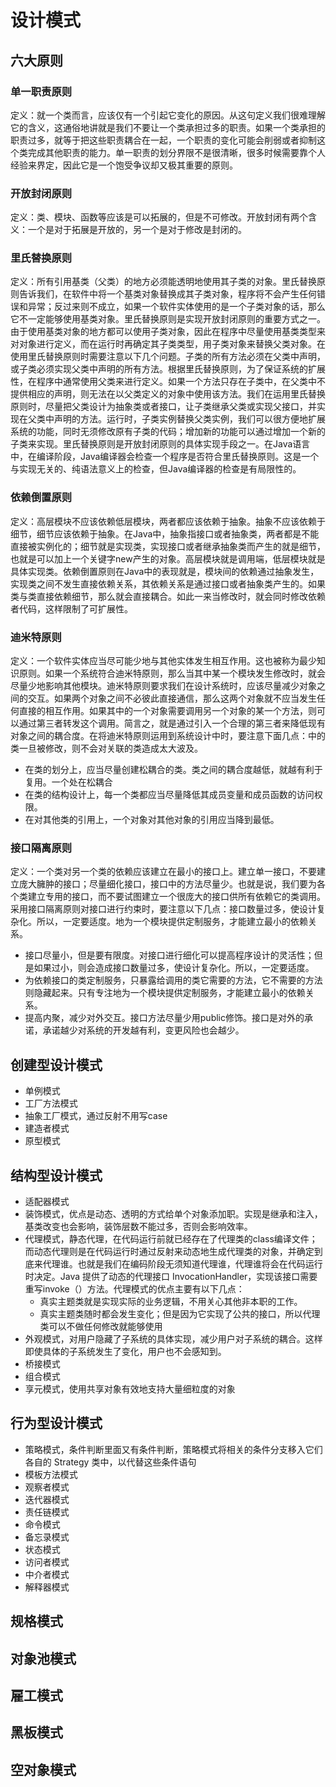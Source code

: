 # 设计模式
## 六大原则
### 单一职责原则 
定义：就一个类而言，应该仅有一个引起它变化的原因。从这句定义我们很难理解它的含义，这通俗地讲就是我们不要让一个类承担过多的职责。如果一个类承担的职责过多，就等于把这些职责耦合在一起，一个职责的变化可能会削弱或者抑制这个类完成其他职责的能力。单一职责的划分界限不是很清晰，很多时候需要靠个人经验来界定，因此它是一个饱受争议却又极其重要的原则。
### 开放封闭原则 
定义：类、模块、函数等应该是可以拓展的，但是不可修改。开放封闭有两个含义：一个是对于拓展是开放的，另一个是对于修改是封闭的。
### 里氏替换原则 
定义：所有引用基类（父类）的地方必须能透明地使用其子类的对象。里氏替换原则告诉我们，在软件中将一个基类对象替换成其子类对象，程序将不会产生任何错误和异常；反过来则不成立，如果一个软件实体使用的是一个子类对象的话，那么它不一定能够使用基类对象。里氏替换原则是实现开放封闭原则的重要方式之一。由于使用基类对象的地方都可以使用子类对象，因此在程序中尽量使用基类类型来对对象进行定义，而在运行时再确定其子类类型，用子类对象来替换父类对象。在使用里氏替换原则时需要注意以下几个问题。子类的所有方法必须在父类中声明，或子类必须实现父类中声明的所有方法。根据里氏替换原则，为了保证系统的扩展性，在程序中通常使用父类来进行定义。如果一个方法只存在子类中，在父类中不提供相应的声明，则无法在以父类定义的对象中使用该方法。我们在运用里氏替换原则时，尽量把父类设计为抽象类或者接口，让子类继承父类或实现父接口，并实现在父类中声明的方法。运行时，子类实例替换父类实例，我们可以很方便地扩展系统的功能，同时无须修改原有子类的代码；增加新的功能可以通过增加一个新的子类来实现。里氏替换原则是开放封闭原则的具体实现手段之一。在Java语言中，在编译阶段，Java编译器会检查一个程序是否符合里氏替换原则。这是一个与实现无关的、纯语法意义上的检查，但Java编译器的检查是有局限性的。
### 依赖倒置原则 
定义：高层模块不应该依赖低层模块，两者都应该依赖于抽象。抽象不应该依赖于细节，细节应该依赖于抽象。在Java中，抽象指接口或者抽象类，两者都是不能直接被实例化的；细节就是实现类，实现接口或者继承抽象类而产生的就是细节，也就是可以加上一个关键字new产生的对象。高层模块就是调用端，低层模块就是具体实现类。依赖倒置原则在Java中的表现就是，模块间的依赖通过抽象发生，实现类之间不发生直接依赖关系，其依赖关系是通过接口或者抽象类产生的。如果类与类直接依赖细节，那么就会直接耦合。如此一来当修改时，就会同时修改依赖者代码，这样限制了可扩展性。
### 迪米特原则 
定义：一个软件实体应当尽可能少地与其他实体发生相互作用。这也被称为最少知识原则。如果一个系统符合迪米特原则，那么当其中某一个模块发生修改时，就会尽量少地影响其他模块。迪米特原则要求我们在设计系统时，应该尽量减少对象之间的交互。如果两个对象之间不必彼此直接通信，那么这两个对象就不应当发生任何直接的相互作用。如果其中的一个对象需要调用另一个对象的某一个方法，则可以通过第三者转发这个调用。简言之，就是通过引入一个合理的第三者来降低现有对象之间的耦合度。在将迪米特原则运用到系统设计中时，要注意下面几点：中的类一旦被修改，则不会对关联的类造成太大波及。
* 在类的划分上，应当尽量创建松耦合的类。类之间的耦合度越低，就越有利于复用。一个处在松耦合
* 在类的结构设计上，每一个类都应当尽量降低其成员变量和成员函数的访问权限。
* 在对其他类的引用上，一个对象对其他对象的引用应当降到最低。

### 接口隔离原则 
定义：一个类对另一个类的依赖应该建立在最小的接口上。建立单一接口，不要建立庞大臃肿的接口；尽量细化接口，接口中的方法尽量少。也就是说，我们要为各个类建立专用的接口，而不要试图建立一个很庞大的接口供所有依赖它的类调用。采用接口隔离原则对接口进行约束时，要注意以下几点：接口数量过多，使设计复杂化。所以，一定要适度。地为一个模块提供定制服务，才能建立最小的依赖关系。
* 接口尽量小，但是要有限度。对接口进行细化可以提高程序设计的灵活性；但是如果过小，则会造成接口数量过多，使设计复杂化。所以，一定要适度。
* 为依赖接口的类定制服务，只暴露给调用的类它需要的方法，它不需要的方法则隐藏起来。只有专注地为一个模块提供定制服务，才能建立最小的依赖关系。
*  提高内聚，减少对外交互。接口方法尽量少用public修饰。接口是对外的承诺，承诺越少对系统的开发越有利，变更风险也会越少。

## 创建型设计模式
* 单例模式
* 工厂方法模式
* 抽象工厂模式，通过反射不用写case
* 建造者模式
* 原型模式

## 结构型设计模式
* 适配器模式
*  装饰模式，优点是动态、透明的方式给单个对象添加职。实现是继承和注入，基类改变也会影响，装饰层数不能过多，否则会影响效率。
* 代理模式，静态代理，在代码运行前就已经存在了代理类的class编译文件；而动态代理则是在代码运行时通过反射来动态地生成代理类的对象，并确定到底来代理谁。也就是我们在编码阶段无须知道代理谁，代理谁将会在代码运行时决定。Java 提供了动态的代理接口 InvocationHandler，实现该接口需要重写invoke（）方法。代理模式的优点主要有以下几点：
	* 真实主题类就是实现实际的业务逻辑，不用关心其他非本职的工作。
	* 真实主题类随时都会发生变化；但是因为它实现了公共的接口，所以代理类可以不做任何修改就能够使用
* 外观模式，对用户隐藏了子系统的具体实现，减少用户对子系统的耦合。这样即使具体的子系统发生了变化，用户也不会感知到。
*  桥接模式
* 组合模式
* 享元模式，使用共享对象有效地支持大量细粒度的对象

## 行为型设计模式
* 策略模式，条件判断里面又有条件判断，策略模式将相关的条件分支移入它们各自的 Strategy 类中，以代替这些条件语句
* 模板方法模式
* 观察者模式
* 迭代器模式
* 责任链模式
* 命令模式
* 备忘录模式
* 状态模式
* 访问者模式
* 中介者模式
*  解释器模式

## 规格模式
## 对象池模式
## 雇工模式
## 黑板模式
## 空对象模式

